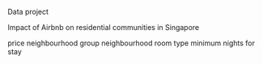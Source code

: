 Data project

Impact of Airbnb on residential communities in Singapore

price
neighbourhood group
neighbourhood
room type
minimum nights for stay
